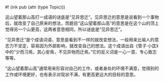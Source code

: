 #! (ink pub (attr (type Topic)))


这山望着那山高打一成语的谜底是“见异思迁”。见异思迁的意思是说看到一个事物后，就改变了自己原来的想法，而题目“这山望着那山高”的意思是在这个山的顶上觉得另一个山更高，这两者意思相同，所以谜底是“见异思迁”。  
  
“见异思迁”是个成语词语，意思是看到不一样的就改变想法，一般用来比喻人的意志力不坚定，容易因为外部影响，就改变自己的想法。这个成语出自《管子·小匡》中的“少而习焉，其心安焉，不见异物而迁焉。”它的反义词是一心一意、专心致志等等。  

“这山望着那山高”通常用来形容对自己的工作，或者身处的环境不满意，觉得别的工作或环境更好，也有表示对现状不满，有更高更远大的目标的意思。